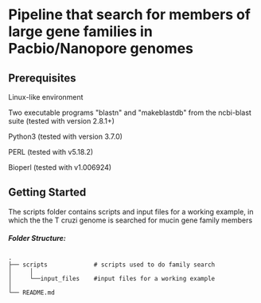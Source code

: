 # Pipeline that search for members of large gene families in Pacbio/Nanopore genomes

## Prerequisites
Linux-like environment

Two executable programs "blastn" and "makeblastdb" from the ncbi-blast suite (tested with version 2.8.1+)

Python3 (tested with version 3.7.0)

PERL (tested with v5.18.2)

Bioperl (tested with v1.006924)


## Getting Started
The scripts folder contains scripts and input files for a working example, in which the the T cruzi genome is searched for mucin gene family members

##### Folder Structure:
```
.
├── scripts             # scripts used to do family search
│     │
│     └──input_files    #input files for a working example
│
└── README.md
